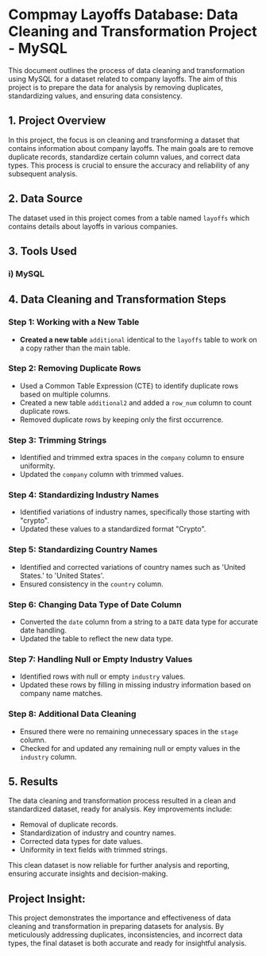 # Compmay Layoffs Database: Data Cleaning and Transformation Project - MySQL

This document outlines the process of data cleaning and transformation using MySQL for a dataset related to company layoffs. The aim of this project is to prepare the data for analysis by removing duplicates, standardizing values, and ensuring data consistency.

## 1. Project Overview

In this project, the focus is on cleaning and transforming a dataset that contains information about company layoffs. The main goals are to remove duplicate records, standardize certain column values, and correct data types. This process is crucial to ensure the accuracy and reliability of any subsequent analysis.

## 2. Data Source

The dataset used in this project comes from a table named `layoffs` which contains details about layoffs in various companies.

## 3. Tools Used

### i) MySQL

## 4. Data Cleaning and Transformation Steps

### Step 1: Working with a New Table

- **Created a new table** `additional` identical to the `layoffs` table to work on a copy rather than the main table.

### Step 2: Removing Duplicate Rows

- Used a Common Table Expression (CTE) to identify duplicate rows based on multiple columns.
- Created a new table `additional2` and added a `row_num` column to count duplicate rows.
- Removed duplicate rows by keeping only the first occurrence.

### Step 3: Trimming Strings

- Identified and trimmed extra spaces in the `company` column to ensure uniformity.
- Updated the `company` column with trimmed values.

### Step 4: Standardizing Industry Names

- Identified variations of industry names, specifically those starting with "crypto".
- Updated these values to a standardized format "Crypto".

### Step 5: Standardizing Country Names

- Identified and corrected variations of country names such as 'United States.' to 'United States'.
- Ensured consistency in the `country` column.

### Step 6: Changing Data Type of Date Column

- Converted the `date` column from a string to a `DATE` data type for accurate date handling.
- Updated the table to reflect the new data type.

### Step 7: Handling Null or Empty Industry Values

- Identified rows with null or empty `industry` values.
- Updated these rows by filling in missing industry information based on company name matches.

### Step 8: Additional Data Cleaning

- Ensured there were no remaining unnecessary spaces in the `stage` column.
- Checked for and updated any remaining null or empty values in the `industry` column.

## 5. Results

The data cleaning and transformation process resulted in a clean and standardized dataset, ready for analysis. Key improvements include:

- Removal of duplicate records.
- Standardization of industry and country names.
- Corrected data types for date values.
- Uniformity in text fields with trimmed strings.

This clean dataset is now reliable for further analysis and reporting, ensuring accurate insights and decision-making.

## Project Insight:

This project demonstrates the importance and effectiveness of data cleaning and transformation in preparing datasets for analysis. By meticulously addressing duplicates, inconsistencies, and incorrect data types, the final dataset is both accurate and ready for insightful analysis.
